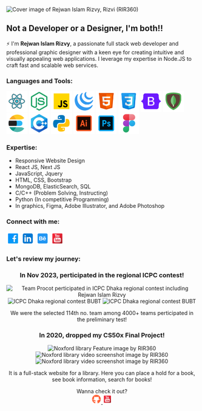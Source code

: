 ![Cover image of Rejwan Islam Rizvy, Rizvi (RIR360)](https://github.com/RIR360/RIR360/assets/50569315/85186f40-a347-4db0-b7a7-73bbce9ac4bc)

## Not a Developer or a Designer, I'm both!!

⚡ I'm **Rejwan Islam Rizvy**, a passionate full stack web developer and professional graphic designer with a keen eye for creating intuitive and visually appealing web applications. I leverage my expertise in Node.JS to craft fast and scalable web services.


### Languages and Tools:

<span>
<img title="React JS" alt="React icon featured on Rejwan Islam Rizvy' profile" height="55px" src="./img/react.svg">
<img title="node JS" alt="node icon featured on Rejwan Islam Rizvy' profile" height="55px" src="./img/node.svg">
<img title="javascript" alt="javascript icon featured on Rejwan Islam Rizvy' profile" height="55px" src="./img/javascript.svg">
<img title="jquery" alt="jquery icon featured on Rejwan Islam Rizvy' profile" height="55px" src="./img/jquery.svg">
<img title="html" alt="html icon featured on Rejwan Islam Rizvy' profile" height="55px" src="./img/html.svg">
<img title="css" alt="css icon featured on Rejwan Islam Rizvy' profile" height="55px" src="./img/css.svg">
<img title="bootstrap" alt="bootstrap icon featured on Rejwan Islam Rizvy' profile" height="55px" src="./img/bootstrap.svg">
<img title="mongodb" alt="mongodb icon featured on Rejwan Islam Rizvy' profile" height="55px" src="./img/mongodb.svg">
<img title="elasticsearch" alt="elasticsearch icon featured on Rejwan Islam Rizvy' profile" height="55px" src="./img/elasticsearch.svg">
<img title="cpp" alt="cpp icon featured on Rejwan Islam Rizvy' profile" height="55px" src="./img/cpp.svg">
<img title="python" alt="python icon featured on Rejwan Islam Rizvy' profile" height="55px" src="./img/python.svg">
<img title="illustrator" alt="illustrator icon featured on Rejwan Islam Rizvy' profile" height="55px" src="./img/illustrator.svg">
<img title="photoshop" alt="photoshop icon featured on Rejwan Islam Rizvy' profile" height="55px" src="./img/photoshop.svg">
<img title="figma" alt="figma icon featured on Rejwan Islam Rizvy' profile" height="55px" src="./img/figma.svg">
</span>

### Expertise:
* Responsive Website Design
* React JS, Next JS
* JavaScript, Jquery
* HTML, CSS, Bootstrap
* MongoDB, ElasticSearch, SQL
* C/C++ (Problem Solving, Instructing)
* Python (In competitive Programming)
* In graphics, Figma, Adobe Illustrator, and Adobe Photoshop

### Connect with me:

[<img title="Facebook Profile" alt="Facebook Profile of Rejwan Islam Rizvy" height="35px" src="./img/facebook-square.svg">](https://www.facebook.com/RIR360/)
[<img title="LInkedin Profile" alt="Linkedin Profile of Rejwan Islam Rizvy" height="35px" src="./img/linkedin.svg">](https://www.linkedin.com/in/rir360-pro/)
[<img title="Behance Profile" alt="Behance Profile of Rejwan Islam Rizvy" height="35px" src="./img/behance.svg">](https://www.behance.net/rir360)
[<img title="Youtube Channel" alt="Youtube Channel of Rejwan Islam Rizvy" height="35px" src="./img/youtube-square.svg">](https://www.youtube.com/rejwanislamrir)

### Let's review my journey:

<div align="center">
  <h3>
    <span color="#c96100">In Nov 2023, </span> perticipated in the regional ICPC contest!
  </h3>
  <p>
    <img alt="Team Procot perticipated in ICPC Dhaka regional contest including Rejwan Islam Rizvy" height="150px" src="https://github.com/RIR360/RIR360/assets/50569315/9341b5c6-f336-4bcd-a2d1-e3e8659aaa61">
    <img alt="ICPC Dhaka regional contest BUBT" height="150px" src="https://github.com/RIR360/RIR360/assets/50569315/1fb68a61-bc06-4aa2-bbc1-7041225414a6">
    <img alt="ICPC Dhaka regional contest BUBT" height="150px" src="https://github.com/RIR360/RIR360/assets/50569315/c93194bb-27af-4b37-aebe-c73fad7a8f57">
  </p>
  <p>
    We were the selected 114th no. team among 4000+ teams perticipated in the preliminary test!
  </p>
</div>

<div align="center">
  <h3>
    <span color="#c96100">In 2020, </span> dropped my CS50x Final Project!
  </h3>
  <p>
    <img alt="Noxford library Feature image by RIR360" height="150px" src="https://user-images.githubusercontent.com/50569315/135026949-7fedee51-0827-4fe4-a764-8b974dd9a9fd.jpg">
    <img alt="Noxford library video screenshot image by RIR360" height="150px" src="https://github.com/RIR360/RIR360/assets/50569315/14f42864-e08e-4d56-a72c-20e97e4eec01">
    <img alt="Noxford library video screenshot image by RIR360" height="150px" src="https://github.com/RIR360/RIR360/assets/50569315/22bcd524-261f-470a-bdad-da7fe1795e02">
  </p>
  <p>
    It is a full-stack website for a library. Here you can place a hold for a book, see book information, search for books!
  </p>
  <p>
    Wanna check it out? <br/>
    <a target="_blank" href="https://github.com/RIR360/Noxford-Library">
      <img alt="Github Share Link" height="25px" src="./img/github.svg">
    </a>
    <a target="_blank" href="https://www.youtube.com/watch?v=KwtOZKcUZ3s&feature=youtu.be">
      <img alt="Youtube Share Link" height="25px" src="./img/youtube-square.svg">
    </a>
  </p>
</div>

